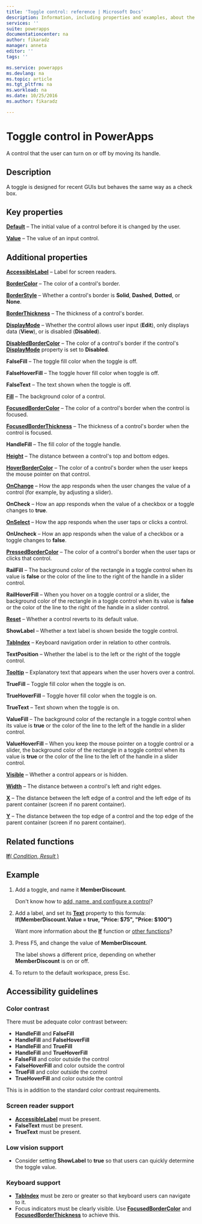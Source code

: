 ```yaml
---
title: 'Toggle control: reference | Microsoft Docs'
description: Information, including properties and examples, about the toggle control
services: ''
suite: powerapps
documentationcenter: na
author: fikaradz
manager: anneta
editor: ''
tags: ''

ms.service: powerapps
ms.devlang: na
ms.topic: article
ms.tgt_pltfrm: na
ms.workload: na
ms.date: 10/25/2016
ms.author: fikaradz

---
```

# Toggle control in PowerApps
A control that the user can turn on or off by moving its handle.

## Description
A toggle is designed for recent GUIs but behaves the same way as a check box.

## Key properties
**[Default](properties-core.md)** – The initial value of a control before it is changed by the user.

**[Value](properties-core.md)** – The value of an input control.

## Additional properties
**[AccessibleLabel](properties-accessibility.md)** – Label for screen readers.

**[BorderColor](properties-color-border.md)** – The color of a control's border.

**[BorderStyle](properties-color-border.md)** – Whether a control's border is **Solid**, **Dashed**, **Dotted**, or **None**.

**[BorderThickness](properties-color-border.md)** – The thickness of a control's border.

**[DisplayMode](properties-core.md)** – Whether the control allows user input (**Edit**), only displays data (**View**), or is disabled (**Disabled**).

**[DisabledBorderColor](properties-color-border.md)** – The color of a control's border if the control's **[DisplayMode](properties-core.md)** property is set to **Disabled**.

**FalseFill** – The toggle fill color when the toggle is off.

**FalseHoverFill** – The toggle hover fill color when toggle is off.

**FalseText** – The text shown when the toggle is off.

**[Fill](properties-color-border.md)** – The background color of a control.

**[FocusedBorderColor](properties-color-border.md)** – The color of a control's border when the control is focused.

**[FocusedBorderThickness](properties-color-border.md)** – The thickness of a control's border when the control is focused.

**HandleFill** – The fill color of the toggle handle.

**[Height](properties-size-location.md)** – The distance between a control's top and bottom edges.

**[HoverBorderColor](properties-color-border.md)** – The color of a control's border when the user keeps the mouse pointer on that control.

**[OnChange](properties-core.md)** – How the app responds when the user changes the value of a control (for example, by adjusting a slider).

**OnCheck** – How an app responds when the value of a checkbox or a toggle changes to **true**.

**[OnSelect](properties-core.md)** – How the app responds when the user taps or clicks a control.

**OnUncheck** – How an app responds when the value of a checkbox or a toggle changes to **false**.

**[PressedBorderColor](properties-color-border.md)** – The color of a control's border when the user taps or clicks that control.

**RailFill** – The background color of the rectangle in a toggle control when its value is **false** or the color of the line to the right of the handle in a slider control.

**RailHoverFill** – When you hover on a toggle control or a slider, the background color of the rectangle in a toggle control when its value is **false** or the color of the line to the right of the handle in a slider control.

**[Reset](properties-core.md)** – Whether a control reverts to its default value.

**ShowLabel** – Whether a text label is shown beside the toggle control.

**[TabIndex](properties-accessibility.md)** – Keyboard navigation order in relation to other controls.

**TextPosition** – Whether the label is to the left or the right of the toggle control.

**[Tooltip](properties-core.md)** – Explanatory text that appears when the user hovers over a control.

**TrueFill** – Toggle fill color when the toggle is on.

**TrueHoverFill** – Toggle hover fill color when the toggle is on.

**TrueText** – Text shown when the toggle is on.

**ValueFill** – The background color of the rectangle in a toggle control when its value is **true** or the color of the line to the left of the handle in a slider control.

**ValueHoverFill** – When you keep the mouse pointer on a toggle control or a slider, the background color of the rectangle in a toggle control when its value is **true** or the color of the line to the left of the handle in a slider control.

**[Visible](properties-core.md)** – Whether a control appears or is hidden.

**[Width](properties-size-location.md)** – The distance between a control's left and right edges.

**[X](properties-size-location.md)** – The distance between the left edge of a control and the left edge of its parent container (screen if no parent container).

**[Y](properties-size-location.md)** – The distance between the top edge of a control and the top edge of the parent container (screen if no parent container).

## Related functions
[**If**( *Condition*, *Result* )](../functions/function-if.md)

## Example
1. Add a toggle, and name it **MemberDiscount**.

    Don't know how to [add, name, and configure a control](../add-configure-controls.md)?
2. Add a label, and set its **[Text](properties-core.md)** property to this formula:
   <br>**If(MemberDiscount.Value = true, "Price: $75", "Price: $100")**

    Want more information about the **[If](../functions/function-if.md)** function or [other functions](../formula-reference.md)?
3. Press F5, and change the value of **MemberDiscount**.

    The label shows a different price, depending on whether **MemberDiscount** is on or off.
4. To return to the default workspace, press Esc.


## Accessibility guidelines
### Color contrast
There must be adequate color contrast between:
* **HandleFill** and **FalseFill**
* **HandleFill** and **FalseHoverFill**
* **HandleFill** and **TrueFill**
* **HandleFill** and **TrueHoverFill**
* **FalseFill** and color outside the control
* **FalseHoverFill** and color outside the control
* **TrueFill** and color outside the control
* **TrueHoverFill** and color outside the control

This is in addition to the standard color contrast requirements.

### Screen reader support
* **[AccessibleLabel](properties-accessibility.md)** must be present.
* **FalseText** must be present.
* **TrueText** must be present.

### Low vision support
* Consider setting **ShowLabel** to **true** so that users can quickly determine the toggle value.

### Keyboard support
* **[TabIndex](properties-accessibility.md)** must be zero or greater so that keyboard users can navigate to it.
* Focus indicators must be clearly visible. Use **[FocusedBorderColor](properties-color-border.md)** and **[FocusedBorderThickness](properties-color-border.md)** to achieve this.
